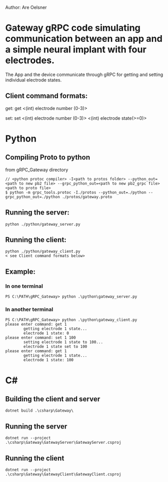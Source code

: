 Author: Are Oelsner

# Gateway gRPC code simulating communication between an app and a simple neural implant with four electrodes. 
The App and the device communicate through gRPC for getting and setting individual electrode states. 

## Client command formats:
get:
    get <(int) electrode number (0-3)>

set:
    set <(int) electrode number (0-3)> <(int) electrode state(>=0)>


# Python
## Compiling Proto to python
from gRPC_Gateway directory
```
// <python protoc compiler> -I<path to protos folder> --python_out=<path to new pb2 file> --grpc_python_out=<path to new pb2_grpc file> <path to proto file>
$ python -m grpc_tools.protoc -I./protos --python_out=./python --grpc_python_out=./python ./protos/gateway.proto   
```
## Running the server: 
    python ./python/gateway_server.py

## Running the client: 
    python ./python/gateway_client.py
    < see Client command formats below>

## Example: 
### In one terminal

```
PS C:\PATH\gRPC_Gateway> python .\python\gateway_server.py
```

### In another terminal

```
PS C:\PATH\gRPC_Gateway> python .\python\gateway_client.py
please enter command: get 1
        getting electrode 1 state...
        electrode 1 state: 0
please enter command: set 1 100
        setting electrode 1 state to 100...
        electrode 1 state set to 100
please enter command: get 1
        getting electrode 1 state...
        electrode 1 state: 100
```




# C#
## Building the client and server
    dotnet build .\csharp\Gateway\

## Running the server 
    dotnet run --project .\csharp\Gateway\GatewayServer\GatewayServer.csproj

## Running the client
    dotnet run --project .\csharp\Gateway\GatewayClient\GatewayClient.csproj

